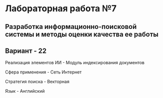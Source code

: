 # Лабораторная работа №7

## Разработка информационно-поисковой системы и методы оценки качества ее работы

## Вариант - 22
Реализация элементов ИИ - Модуль индексирования документов

Сфера применения - Сеть Интернет

Стратегия поиска - Векторная

Язык - Английский
